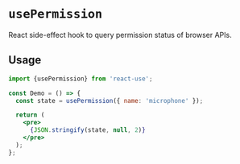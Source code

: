 # `usePermission`

React side-effect hook to query permission status of browser APIs.

## Usage

```jsx
import {usePermission} from 'react-use';

const Demo = () => {
  const state = usePermission({ name: 'microphone' });

  return (
    <pre>
      {JSON.stringify(state, null, 2)}
    </pre>
  );
};
```
